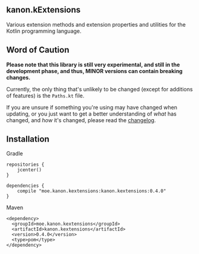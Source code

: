## kanon.kExtensions
Various extension methods and extension properties and utilities for the Kotlin programming language.

## Word of Caution
**Please note that this library is still very experimental, and still in the development phase, and thus, MINOR versions can contain breaking changes.**

Currently, the only thing that's unlikely to be changed (except for additions of features) is the `Paths.kt` file.

If you are unsure if something you're using may have changed when updating, or you just want to get a better understanding of *what* has changed, and *how* it's changed, please read the [changelog](./CHANGELOG.md).

## Installation

Gradle

```
repositories {
    jcenter()
}

dependencies {
    compile "moe.kanon.kextensions:kanon.kextensions:0.4.0"
}
```

Maven

```
<dependency>
  <groupId>moe.kanon.kextensions</groupId>
  <artifactId>kanon.kextensions</artifactId>
  <version>0.4.0</version>
  <type>pom</type>
</dependency>
```